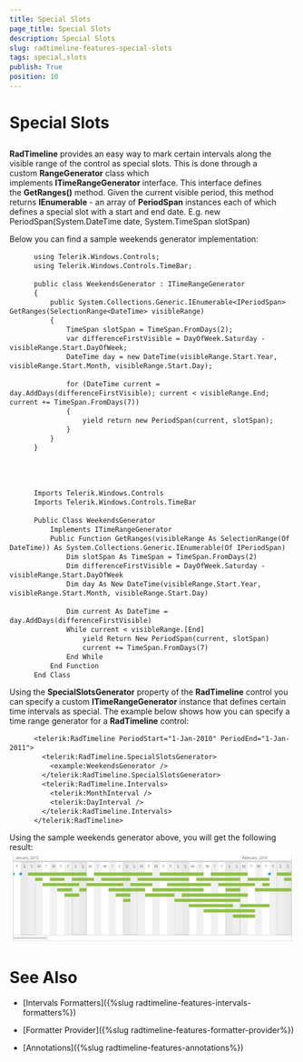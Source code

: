 ```yaml
---
title: Special Slots
page_title: Special Slots
description: Special Slots
slug: radtimeline-features-special-slots
tags: special,slots
publish: True
position: 10
---
```


# Special Slots



## 

__RadTimeline__ provides an easy way to mark certain intervals along the visible range of the control as special slots. This is done through a custom __RangeGenerator__ class which implements __ITimeRangeGenerator__ interface. This interface defines the __GetRanges()__ method. Given the current visible period, this method returns __IEnumerable<IPeriodSpan>__ - an array of __PeriodSpan__ instances each of which defines a special slot with a start and end date. E.g. new PeriodSpan(System.DateTime date, System.TimeSpan slotSpan)
        

Below you can find a sample weekends generator implementation:
        

	
          using Telerik.Windows.Controls;
          using Telerik.Windows.Controls.TimeBar;

          public class WeekendsGenerator : ITimeRangeGenerator
          {
              public System.Collections.Generic.IEnumerable<IPeriodSpan> GetRanges(SelectionRange<DateTime> visibleRange)
              {
                  TimeSpan slotSpan = TimeSpan.FromDays(2);
                  var differenceFirstVisible = DayOfWeek.Saturday - visibleRange.Start.DayOfWeek;
                  DateTime day = new DateTime(visibleRange.Start.Year, visibleRange.Start.Month, visibleRange.Start.Day);

                  for (DateTime current = day.AddDays(differenceFirstVisible); current < visibleRange.End; current += TimeSpan.FromDays(7))
                  {
                      yield return new PeriodSpan(current, slotSpan);
                  }
              }
          }



	
          Imports Telerik.Windows.Controls
          Imports Telerik.Windows.Controls.TimeBar

          Public Class WeekendsGenerator
	          Implements ITimeRangeGenerator
	          Public Function GetRanges(visibleRange As SelectionRange(Of DateTime)) As System.Collections.Generic.IEnumerable(Of IPeriodSpan)
		          Dim slotSpan As TimeSpan = TimeSpan.FromDays(2)
		          Dim differenceFirstVisible = DayOfWeek.Saturday - visibleRange.Start.DayOfWeek
		          Dim day As New DateTime(visibleRange.Start.Year, visibleRange.Start.Month, visibleRange.Start.Day)

		          Dim current As DateTime = day.AddDays(differenceFirstVisible)
		          While current < visibleRange.[End]
			          yield Return New PeriodSpan(current, slotSpan)
			          current += TimeSpan.FromDays(7)
		          End While
	          End Function
          End Class



Using the __SpecialSlotsGenerator__ property of the __RadTimeline__ control you can specify a custom __ITimeRangeGenerator__ instance that defines certain time intervals as special. The example below shows how you can specify a time range generator for a __RadTimeline__ control:
        

	
          <telerik:RadTimeline PeriodStart="1-Jan-2010" PeriodEnd="1-Jan-2011">
            <telerik:RadTimeline.SpecialSlotsGenerator>
              <example:WeekendsGenerator />
            </telerik:RadTimeline.SpecialSlotsGenerator>
            <telerik:RadTimeline.Intervals>
              <telerik:MonthInterval />
              <telerik:DayInterval />
            </telerik:RadTimeline.Intervals>
          </telerik:RadTimeline>



Using the sample weekends generator above, you will get the following result:![Rad Timeline-features-special-slots](images/RadTimeline-features-special-slots.jpg)

# See Also

 * [Intervals Formatters]({%slug radtimeline-features-intervals-formatters%})

 * [Formatter Provider]({%slug radtimeline-features-formatter-provider%})

 * [Annotations]({%slug radtimeline-features-annotations%})

